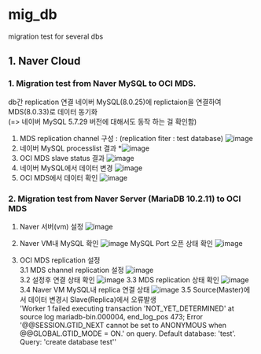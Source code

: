 # mig_db
migration test for several dbs
## 1. Naver Cloud
### 1. Migration test from Naver MySQL to OCI MDS.   
db간 replication 연결 
네이버 MySQL(8.0.25)에 replictaion을 연결하여 MDS(8.0.33)로 데이터 동기화   
(=> 네이버 MySQL 5.7.29 버전에 대해서도 동작 하는 걸 확인함)
1. MDS replication channel 구성 : (replication fiter : test database)
![image](https://github.com/khkwon01/mig_db/assets/8789421/32acd5af-e255-4c1b-82a9-1ad837fc3bfe)
2. 네이버 MySQL processlist 결과
*![image](https://github.com/khkwon01/mig_db/assets/8789421/fa72b375-2a2c-4ac2-867f-2974670dc143)
3. OCI MDS slave status 결과
![image](https://github.com/khkwon01/mig_db/assets/8789421/364201c4-da1a-4262-ae3e-e129f74ae4e3)
4. 네이버 MySQL에서 데이터 변경
![image](https://github.com/khkwon01/mig_db/assets/8789421/1e02e262-c335-466a-aed0-809e312c5287)
5. OCI MDS에서 데이터 확인
![image](https://github.com/khkwon01/mig_db/assets/8789421/c1f53a8a-5cef-4202-bd0f-379549109297)
   
### 2. Migration test from Naver Server (MariaDB 10.2.11) to OCI MDS
1. Naver 서버(vm) 설정
![image](https://github.com/khkwon01/mig_db/assets/8789421/f47aaef2-6d8f-43b0-bf85-a063572a446a)
    
2. Naver VM내 MySQL 확인
![image](https://github.com/khkwon01/mig_db/assets/8789421/b207a0f2-0138-4679-8115-ede2e7fdf16a)
MySQL Port 오픈 상태 확인
![image](https://github.com/khkwon01/mig_db/assets/8789421/982f75b6-895f-4ee2-94c4-0cbb76c8f0f4)

3. OCI MDS replication 설정   
3.1 MDS channel replication 설정
![image](https://github.com/khkwon01/mig_db/assets/8789421/bb8ea940-ff1a-4359-8170-dec601b65713)   
3.2 설정후 연결 상태 확인
![image](https://github.com/khkwon01/mig_db/assets/8789421/53fb6783-3ea1-4d43-b94f-caceca095db0)
3.3 MDS replication 상태 확인
![image](https://github.com/khkwon01/mig_db/assets/8789421/22e3fbd1-1dfc-4dc6-91f0-54257c8f703f)
3.4 Naver VM MySQL내 replica 연결 상태
![image](https://github.com/khkwon01/mig_db/assets/8789421/17ee2034-652a-4ce9-a429-f383db238b36)
3.5 Source(Master)에서 데이터 변경시 Slave(Replica)에서 오류발생    
'Worker 1 failed executing transaction 'NOT_YET_DETERMINED' at source log mariadb-bin.000004, end_log_pos 473; Error '@@SESSION.GTID_NEXT cannot be set to ANONYMOUS when @@GLOBAL.GTID_MODE = ON.' on query. Default database: 'test'. Query: 'create database test''    

